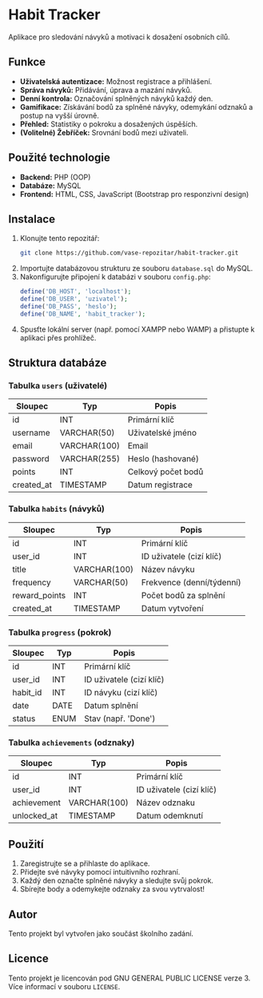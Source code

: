 # Habit Tracker

Aplikace pro sledování návyků a motivaci k dosažení osobních cílů.

## Funkce
- **Uživatelská autentizace:** Možnost registrace a přihlášení.
- **Správa návyků:** Přidávání, úprava a mazání návyků.
- **Denní kontrola:** Označování splněných návyků každý den.
- **Gamifikace:** Získávání bodů za splněné návyky, odemykání odznaků a postup na vyšší úrovně.
- **Přehled:** Statistiky o pokroku a dosažených úspěších.
- **(Volitelné) Žebříček:** Srovnání bodů mezi uživateli.

## Použité technologie
- **Backend:** PHP (OOP)
- **Databáze:** MySQL
- **Frontend:** HTML, CSS, JavaScript (Bootstrap pro responzivní design)

## Instalace
1. Klonujte tento repozitář:
   ```bash
   git clone https://github.com/vase-repozitar/habit-tracker.git
   ```
2. Importujte databázovou strukturu ze souboru `database.sql` do MySQL.
3. Nakonfigurujte připojení k databázi v souboru `config.php`:
   ```php
   define('DB_HOST', 'localhost');
   define('DB_USER', 'uzivatel');
   define('DB_PASS', 'heslo');
   define('DB_NAME', 'habit_tracker');
   ```
4. Spusťte lokální server (např. pomocí XAMPP nebo WAMP) a přistupte k aplikaci přes prohlížeč.

## Struktura databáze

### Tabulka `users` (uživatelé)
| Sloupec       | Typ         | Popis                      |
|---------------|-------------|----------------------------|
| id            | INT         | Primární klíč             |
| username      | VARCHAR(50) | Uživatelské jméno          |
| email         | VARCHAR(100)| Email                     |
| password      | VARCHAR(255)| Heslo (hashované)         |
| points        | INT         | Celkový počet bodů        |
| created_at    | TIMESTAMP   | Datum registrace          |

### Tabulka `habits` (návyků)
| Sloupec       | Typ         | Popis                      |
|---------------|-------------|----------------------------|
| id            | INT         | Primární klíč             |
| user_id       | INT         | ID uživatele (cizí klíč)   |
| title         | VARCHAR(100)| Název návyku              |
| frequency     | VARCHAR(50) | Frekvence (denní/týdenní) |
| reward_points | INT         | Počet bodů za splnění     |
| created_at    | TIMESTAMP   | Datum vytvoření           |

### Tabulka `progress` (pokrok)
| Sloupec       | Typ         | Popis                      |
|---------------|-------------|----------------------------|
| id            | INT         | Primární klíč             |
| user_id       | INT         | ID uživatele (cizí klíč)   |
| habit_id      | INT         | ID návyku (cizí klíč)      |
| date          | DATE        | Datum splnění             |
| status        | ENUM        | Stav (např. 'Done')       |

### Tabulka `achievements` (odznaky)
| Sloupec       | Typ         | Popis                      |
|---------------|-------------|----------------------------|
| id            | INT         | Primární klíč             |
| user_id       | INT         | ID uživatele (cizí klíč)   |
| achievement   | VARCHAR(100)| Název odznaku             |
| unlocked_at   | TIMESTAMP   | Datum odemknutí           |

## Použití
1. Zaregistrujte se a přihlaste do aplikace.
2. Přidejte své návyky pomocí intuitivního rozhraní.
3. Každý den označte splněné návyky a sledujte svůj pokrok.
4. Sbírejte body a odemykejte odznaky za svou vytrvalost!

## Autor
Tento projekt byl vytvořen jako součást školního zadání.

## Licence
Tento projekt je licencován pod GNU GENERAL PUBLIC LICENSE verze 3. Více informací v souboru `LICENSE`. 

